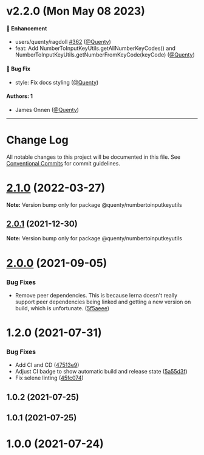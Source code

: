 # v2.2.0 (Mon May 08 2023)

#### 🚀 Enhancement

- users/quenty/ragdoll [#362](https://github.com/Quenty/NevermoreEngine/pull/362) ([@Quenty](https://github.com/Quenty))
- feat: Add NumberToInputKeyUtils.getAllNumberKeyCodes() and NumberToInputKeyUtils.getNumberFromKeyCode(keyCode) ([@Quenty](https://github.com/Quenty))

#### 🐛 Bug Fix

- style: Fix docs styling ([@Quenty](https://github.com/Quenty))

#### Authors: 1

- James Onnen ([@Quenty](https://github.com/Quenty))

---

# Change Log

All notable changes to this project will be documented in this file.
See [Conventional Commits](https://conventionalcommits.org) for commit guidelines.

# [2.1.0](https://github.com/Quenty/NevermoreEngine/compare/@quenty/numbertoinputkeyutils@2.0.1...@quenty/numbertoinputkeyutils@2.1.0) (2022-03-27)

**Note:** Version bump only for package @quenty/numbertoinputkeyutils





## [2.0.1](https://github.com/Quenty/NevermoreEngine/compare/@quenty/numbertoinputkeyutils@2.0.0...@quenty/numbertoinputkeyutils@2.0.1) (2021-12-30)

**Note:** Version bump only for package @quenty/numbertoinputkeyutils





# [2.0.0](https://github.com/Quenty/NevermoreEngine/compare/@quenty/numbertoinputkeyutils@1.2.0...@quenty/numbertoinputkeyutils@2.0.0) (2021-09-05)


### Bug Fixes

* Remove peer dependencies. This is because lerna doesn't really support peer dependencies being linked and getting a new version on build, which is unfortunate. ([5f5aeee](https://github.com/Quenty/NevermoreEngine/commit/5f5aeeea8de9975435309e53679f0ef7064f9dd0))





# 1.2.0 (2021-07-31)


### Bug Fixes

* Add CI and CD ([47513e9](https://github.com/Quenty/NevermoreEngine/commit/47513e9b568162707534af132396dd8756947dd3))
* Adjust CI badge to show automatic build and release state ([5a55d3f](https://github.com/Quenty/NevermoreEngine/commit/5a55d3f19bf8d66a760d67da9b56ed47fab74656))
* Fix selene linting ([45fc074](https://github.com/Quenty/NevermoreEngine/commit/45fc07489ee59127ac6582689f19a0e87c1e5b5a))



## 1.0.2 (2021-07-25)



## 1.0.1 (2021-07-25)



# 1.0.0 (2021-07-24)
